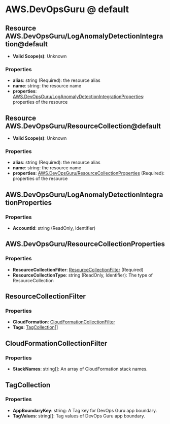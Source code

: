 # AWS.DevOpsGuru @ default

## Resource AWS.DevOpsGuru/LogAnomalyDetectionIntegration@default
* **Valid Scope(s)**: Unknown
### Properties
* **alias**: string (Required): the resource alias
* **name**: string: the resource name
* **properties**: [AWS.DevOpsGuru/LogAnomalyDetectionIntegrationProperties](#awsdevopsguruloganomalydetectionintegrationproperties): properties of the resource

## Resource AWS.DevOpsGuru/ResourceCollection@default
* **Valid Scope(s)**: Unknown
### Properties
* **alias**: string (Required): the resource alias
* **name**: string: the resource name
* **properties**: [AWS.DevOpsGuru/ResourceCollectionProperties](#awsdevopsgururesourcecollectionproperties) (Required): properties of the resource

## AWS.DevOpsGuru/LogAnomalyDetectionIntegrationProperties
### Properties
* **AccountId**: string (ReadOnly, Identifier)

## AWS.DevOpsGuru/ResourceCollectionProperties
### Properties
* **ResourceCollectionFilter**: [ResourceCollectionFilter](#resourcecollectionfilter) (Required)
* **ResourceCollectionType**: string (ReadOnly, Identifier): The type of ResourceCollection

## ResourceCollectionFilter
### Properties
* **CloudFormation**: [CloudFormationCollectionFilter](#cloudformationcollectionfilter)
* **Tags**: [TagCollection](#tagcollection)[]

## CloudFormationCollectionFilter
### Properties
* **StackNames**: string[]: An array of CloudFormation stack names.

## TagCollection
### Properties
* **AppBoundaryKey**: string: A Tag key for DevOps Guru app boundary.
* **TagValues**: string[]: Tag values of DevOps Guru app boundary.

